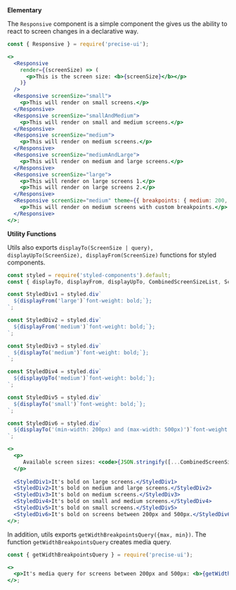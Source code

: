 **Elementary**

The `Responsive` component is a simple component the gives us the ability to react to screen changes in a declarative way.

```jsx
const { Responsive } = require('precise-ui');

<>
  <Responsive
    render={(screenSize) => (
      <p>This is the screen size: <b>{screenSize}</b></p>
    )}
  />
  <Responsive screenSize="small">
    <p>This will render on small screens.</p>
  </Responsive>
  <Responsive screenSize="smallAndMedium">
    <p>This will render on small and medium screens.</p>
  </Responsive>
  <Responsive screenSize="medium">
    <p>This will render on medium screens.</p>
  </Responsive>
  <Responsive screenSize="mediumAndLarge">
    <p>This will render on medium and large screens.</p>
  </Responsive>
  <Responsive screenSize="large">
    <p>This will render on large screens 1.</p>
    <p>This will render on large screens 2.</p>
  </Responsive>
  <Responsive screenSize="medium" theme={{ breakpoints: { medium: 200, large: 500 } }}>
    <p>This will render on medium screens with custom breakpoints.</p>
  </Responsive>
</>;
```

**Utility Functions**

Utils also exports `displayTo(ScreenSize | query), displayUpTo(ScreenSize), displayFrom(ScreenSize)` functions for styled components.

```jsx
const styled = require('styled-components').default;
const { displayTo, displayFrom, displayUpTo, CombinedScreenSizeList, ScreenSizeList } = require('precise-ui');

const StyledDiv1 = styled.div`
  ${displayFrom('large')`font-weight: bold;`};
`;

const StyledDiv2 = styled.div`
  ${displayFrom('medium')`font-weight: bold;`};
`;

const StyledDiv3 = styled.div`
  ${displayTo('medium')`font-weight: bold;`};
`;

const StyledDiv4 = styled.div`
  ${displayUpTo('medium')`font-weight: bold;`};
`;

const StyledDiv5 = styled.div`
  ${displayTo('small')`font-weight: bold;`};
`;

const StyledDiv6 = styled.div`
  ${displayTo('(min-width: 200px) and (max-width: 500px)')`font-weight: bold;`};
`;

<>
  <p>
     Available screen sizes: <code>{JSON.stringify([...CombinedScreenSizeList, ...ScreenSizeList])}</code>.
  </p>
  
  <StyledDiv1>It's bold on large screens.</StyledDiv1>
  <StyledDiv2>It's bold on medium and large screens.</StyledDiv2>
  <StyledDiv3>It's bold on medium screens.</StyledDiv3>
  <StyledDiv4>It's bold on small and medium screens.</StyledDiv4>
  <StyledDiv5>It's bold on small screens.</StyledDiv5>
  <StyledDiv6>It's bold on screens between 200px and 500px.</StyledDiv6>
</>;
```

In addition, utils exports `getWidthBreakpointsQuery({max, min})`.
The function `getWidthBreakpointsQuery` creates media query.

```jsx
const { getWidthBreakpointsQuery } = require('precise-ui');

<>
  <p>It's media query for screens between 200px and 500px: <b>{getWidthBreakpointsQuery({min: 200, max: 501})}</b></p>
</>;
```
